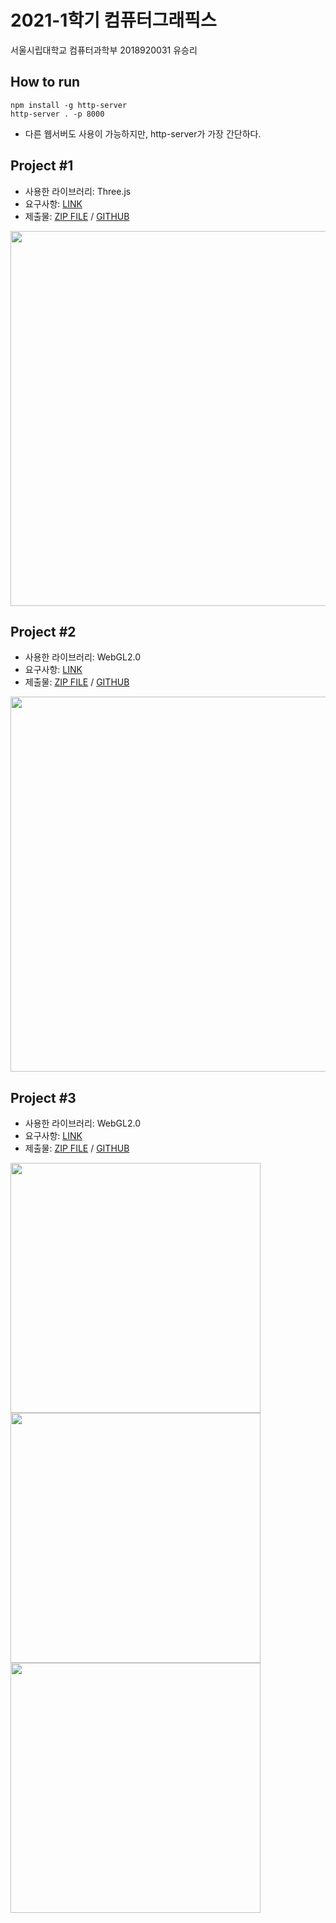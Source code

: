 # 2021-1학기 컴퓨터그래픽스
서울시립대학교 컴퓨터과학부 2018920031 유승리

## How to run
    npm install -g http-server
    http-server . -p 8000
- 다른 웹서버도 사용이 가능하지만, http-server가 가장 간단하다.   

## Project #1
- 사용한 라이브러리: Three.js
- 요구사항: [LINK](https://github.com/seungriyou/cg-2021-2/blob/main/proj1/proj1.pdf)
- 제출물: [ZIP FILE](https://github.com/seungriyou/cg-2021-2/blob/main/proj1/proj1-2018920031-%EC%9C%A0%EC%8A%B9%EB%A6%AC.zip) / [GITHUB](https://github.com/seungriyou/cg-2021-2/tree/main/proj1)
  
<img src="https://user-images.githubusercontent.com/43572543/147849542-8a92ae2b-aefa-4af4-ab91-892bb23bd103.gif" width="600" />   

## Project #2
- 사용한 라이브러리: WebGL2.0
- 요구사항: [LINK](https://github.com/seungriyou/cg-2021-2/blob/main/proj2/proj2.pdf)
- 제출물: [ZIP FILE](https://github.com/seungriyou/cg-2021-2/blob/main/proj2/proj2-2018920031-%EC%9C%A0%EC%8A%B9%EB%A6%AC.zip) / [GITHUB](https://github.com/seungriyou/cg-2021-2/tree/main/proj2)
  
<img src="https://user-images.githubusercontent.com/43572543/147849558-128823c1-2ae1-4c3d-836f-fb7b3a6a3e4a.gif" width="600" />   

## Project #3
- 사용한 라이브러리: WebGL2.0
- 요구사항: [LINK](https://github.com/seungriyou/cg-2021-2/blob/main/proj3/proj3-2021.pdf)
- 제출물: [ZIP FILE](https://github.com/seungriyou/cg-2021-2/blob/main/proj3/proj3-2018920031-%EC%9C%A0%EC%8A%B9%EB%A6%AC.zip) / [GITHUB](https://github.com/seungriyou/cg-2021-2/tree/main/proj3)
  
<img src="https://user-images.githubusercontent.com/43572543/147849573-917e880f-4b8f-450c-aa62-bc27b340296e.gif" width="400" />   
<img src="https://user-images.githubusercontent.com/43572543/147849578-7952b67c-639b-4a97-82a7-087d2df008c8.gif" width="400" />   
<img src="https://user-images.githubusercontent.com/43572543/147849593-abea3d4a-976c-436b-b07b-14da8285522e.gif" width="400" />   